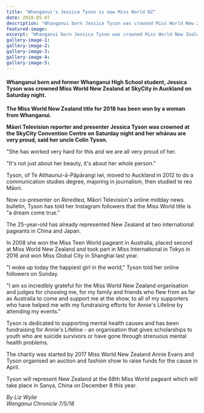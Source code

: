 ```yaml
---
title: "Whanganui's Jessica Tyson is now Miss World NZ"
date: 2018-05-07
description: "Whanganui born Jessica Tyson was crowned Miss World New Zealand at SkyCity in Auckland..."
featured-image: 
excerpt: "Whanganui born Jessica Tyson was crowned Miss World New Zealand at SkyCity in Auckland on Saturday night."
gallery-image-1: 
gallery-image-2: 
gallery-image-3: 
gallery-image-4: 
gallery-image-5: 
---
```


<h4>Whanganui born and former Whanganui High School student, Jessica Tyson was crowned Miss World New Zealand at SkyCity in Auckland on Saturday night.</h4>
<p class="element element-paragraph"><strong>The Miss World New Zealand title for 2018 has been won by a woman from Whanganui.</strong></p>
<p class="element element-paragraph"><strong>Māori Television reporter and presenter Jessica Tyson was crowned at the SkyCity Convention Centre on Saturday night and her whānau are very proud, said her uncle Colin Tyson.</strong></p>
<p class="element element-paragraph">"She has worked very hard for this and we are all very proud of her.</p>
<p class="element element-paragraph">"It's not just about her beauty, it's about her whole person."</p>
<p class="element element-paragraph"><span>Tyson, of Te Atihaunui-ā-Pāpārangi iwi, moved to Auckland in 2012 to do a communication studies degree, majoring in journalism, then studied te reo Māori.</span></p>
<p class="element element-paragraph">Now co-presenter on&nbsp;<em>Rereātea,</em>&nbsp;Māori Television's online midday news bulletin, Tyson has told her Instagram followers that the Miss World title is "a dream come true."</p>
<p class="element element-paragraph">The 25-year-old has already represented New Zealand at two international pageants in China and Japan.</p>
<p class="element element-paragraph">In 2008 she won the Miss Teen World pageant in Australia, placed second at Miss World New Zealand and took part in Miss International in Tokyo in 2016 and won Miss Global City in Shanghai last year.</p>
<p class="element element-paragraph">"I woke up today the happiest girl in the world," Tyson told her online followers on Sunday.</p>
<p class="element element-paragraph">"I am so incredibly grateful for the Miss World New Zealand organisation and judges for choosing me, for my family and friends who flew from as far as Australia to come and support me at the show, to all of my supporters who have helped me with my fundraising efforts for Annie's Lifeline by attending my events."</p>
<p class="element element-paragraph">Tyson is dedicated to supporting mental health causes and has been fundraising for Annie's Lifeline - an organisation that gives scholarships to youth who are suicide survivors or have gone through strenuous mental health problems.</p>
<p class="element element-paragraph">The charity was started by 2017 Miss World New Zealand Annie Evans and Tyson organised an auction and fashion show to raise funds for the cause in April.</p>
<p class="element element-paragraph">Tyson will represent New Zealand at the 68th Miss World pageant which will take place in Sanya, China on December 8 this year.</p>
<p><em>By Liz Wylie</em><br /><em>Wanganui Chronicle 7/5/18</em></p>


